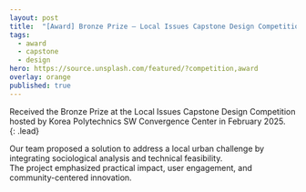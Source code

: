 ```yaml
---
layout: post
title:  "[Award] Bronze Prize – Local Issues Capstone Design Competition"
tags:
  - award
  - capstone
  - design
hero: https://source.unsplash.com/featured/?competition,award
overlay: orange
published: true
---
```


Received the Bronze Prize at the Local Issues Capstone Design Competition hosted by Korea Polytechnics SW Convergence Center in February 2025.  
{: .lead}

<!--break-->

Our team proposed a solution to address a local urban challenge by integrating sociological analysis and technical feasibility.  
The project emphasized practical impact, user engagement, and community-centered innovation.
